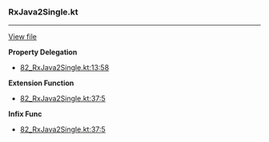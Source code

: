 ### RxJava2Single.kt
---
[View file](../../precision_analyzed/82_RxJava2Single.kt)

**Property Delegation**

 - [82_RxJava2Single.kt:13:58](../../precision_analyzed/82_RxJava2Single.kt#L13)

**Extension Function**

 - [82_RxJava2Single.kt:37:5](../../precision_analyzed/82_RxJava2Single.kt#L37)

**Infix Func**

 - [82_RxJava2Single.kt:37:5](../../precision_analyzed/82_RxJava2Single.kt#L37)
